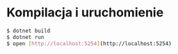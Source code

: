 # Kompilacja i uruchomienie

```bash
$ dotnet build
$ dotnet run
$ open [http://localhost:5254](http://localhost:5254)
```
